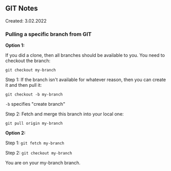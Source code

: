 
## GIT Notes

Created: 3.02.2022

### Pulling a specific branch from GIT

**Option 1:**

If you did a clone, then all branches should be available to you. You need to checkout the branch:
```
git checkout my-branch
```
Step 1: If the branch isn't available for whatever reason, then you can create it and then pull it:
```
git checkout -b my-branch
```
`-b` specifies "create branch"

Step 2: Fetch and merge this branch into your local one:
```
git pull origin my-branch
```
**Option 2:**

Step 1: `git fetch my-branch`

Step 2: `git checkout my-branch`

You are on your my-branch branch.
